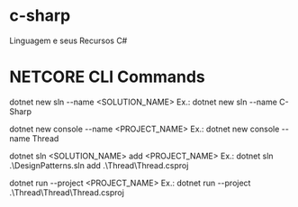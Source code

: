 # c-sharp
Linguagem e seus Recursos C#


# NETCORE CLI Commands

dotnet new sln --name <SOLUTION_NAME> 
Ex.: dotnet new sln --name C-Sharp

dotnet new console --name <PROJECT_NAME> 
Ex.: dotnet new console --name Thread

dotnet sln <SOLUTION_NAME> add <PROJECT_NAME>
Ex.: dotnet sln .\DesignPatterns.sln add .\Thread\Thread.csproj

dotnet run --project <PROJECT_NAME> 
Ex.: dotnet run --project .\Thread\Thread\Thread.csproj